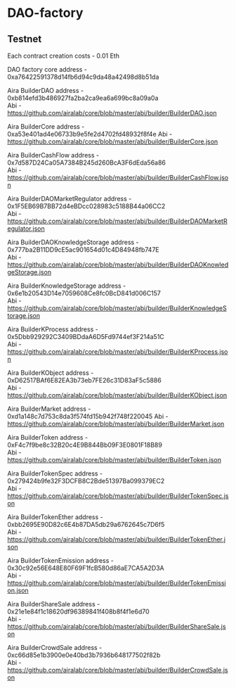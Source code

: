 # DAO-factory

## Testnet

Each contract creation costs - 0.01 Eth

DAO factory core address - 0xa76422591378d14fb6d94c9da48a42498d8b51da

Aira BuilderDAO address - 0xb814efd3b486927fa2ba2ca9ea6a699bc8a09a0a  
Abi - https://github.com/airalab/core/blob/master/abi/builder/BuilderDAO.json

Aira BuilderCore address - 0xa53e401ad4e06733b9e5fe2d4702fd48932f8f4e 
Abi - https://github.com/airalab/core/blob/master/abi/builder/BuilderCore.json

Aira BuilderCashFlow address - 0x7d587D24Ca05A7384B245d260BcA3F6dEda56a86  
Abi - https://github.com/airalab/core/blob/master/abi/builder/BuilderCashFlow.json

Aira BuilderDAOMarketRegulator address - 0x1F5EB69B7BB72d4eBDcc028983c5188B44a06CC2  
Abi - https://github.com/airalab/core/blob/master/abi/builder/BuilderDAOMarketRegulator.json

Aira BuilderDAOKnowledgeStorage address - 0x777ba2B11DD9cE5ac901654d01c4D84948fb747E  
Abi - https://github.com/airalab/core/blob/master/abi/builder/BuilderDAOKnowledgeStorage.json

Aira BuilderKnowledgeStorage address - 0x6e1b20543D14e7059608Ce8fc0BcD841d006C157  
Abi - https://github.com/airalab/core/blob/master/abi/builder/BuilderKnowledgeStorage.json

Aira BuilderKProcess address - 0x5Dbb929292C3409BDdaA6D5Fd9744ef3F214a51C  
Abi - https://github.com/airalab/core/blob/master/abi/builder/BuilderKProcess.json

Aira BuilderKObject address - 0xD62517BAf6E82EA3b73eb7FE26c31D83aF5c5886  
Abi - https://github.com/airalab/core/blob/master/abi/builder/BuilderKObject.json

Aira BuilderMarket address - 0xd1a148c7d753c8da3f574fd15b942f748f220045
Abi - https://github.com/airalab/core/blob/master/abi/builder/BuilderMarket.json

Aira BuilderToken address - 0xF4c7f9be8c32B20c4E9B844Bb09F3E0801F18B89  
Abi - https://github.com/airalab/core/blob/master/abi/builder/BuilderToken.json

Aira BuilderTokenSpec address - 0x279424b9fe32F3DCFB8C2Bde51397Ba099379EC2  
Abi - https://github.com/airalab/core/blob/master/abi/builder/BuilderTokenSpec.json

Aira BuilderTokenEther address - 0xbb2695E90D82c6E4b87DA5db29a6762645c7D6f5  
Abi - https://github.com/airalab/core/blob/master/abi/builder/BuilderTokenEther.json
 
Aira BuilderTokenEmission address - 0x30c92e56E648E80F69F1fcB580d86aE7CA5A2D3A  
Abi - https://github.com/airalab/core/blob/master/abi/builder/BuilderTokenEmission.json

Aira BuilderShareSale address - 0x21e1e84f1c18620df96389841f408b8f4f1e6d70  
Abi - https://github.com/airalab/core/blob/master/abi/builder/BuilderShareSale.json

Aira BuilderCrowdSale address - 0xc66d85e1b3900e0e40bd3b7936b648177502f82b  
Abi - https://github.com/airalab/core/blob/master/abi/builder/BuilderCrowdSale.json
